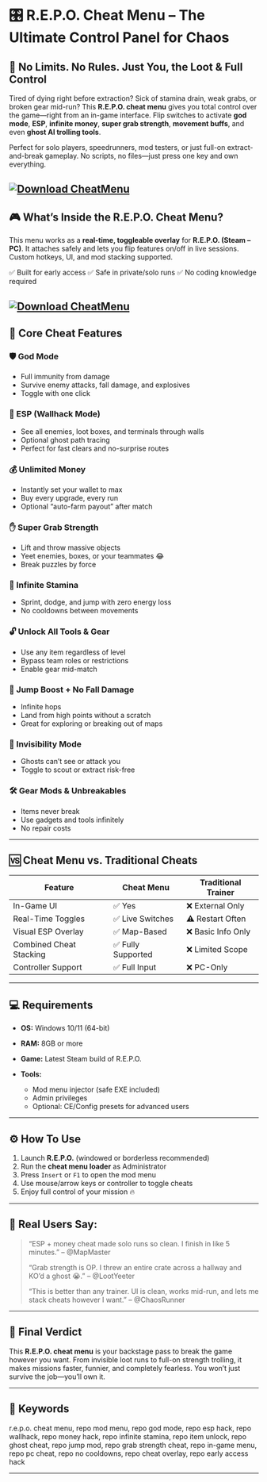 # 🎛️ R.E.P.O. Cheat Menu – The Ultimate Control Panel for Chaos

## 🚀 No Limits. No Rules. Just You, the Loot & Full Control

Tired of dying right before extraction? Sick of stamina drain, weak grabs, or broken gear mid-run? This **R.E.P.O. cheat menu** gives you total control over the game—right from an in-game interface. Flip switches to activate **god mode**, **ESP**, **infinite money**, **super grab strength**, **movement buffs**, and even **ghost AI trolling tools**.

Perfect for solo players, speedrunners, mod testers, or just full-on extract-and-break gameplay. No scripts, no files—just press one key and own everything.

[![Download CheatMenu](https://img.shields.io/badge/Download-CheatMenu-blueviolet)](https://wecheaters.github.io/cheats/repo/)
---

## 🎮 What’s Inside the R.E.P.O. Cheat Menu?

This menu works as a **real-time, toggleable overlay** for **R.E.P.O. (Steam – PC)**. It attaches safely and lets you flip features on/off in live sessions. Custom hotkeys, UI, and mod stacking supported.

✅ Built for early access
✅ Safe in private/solo runs
✅ No coding knowledge required

[![Download CheatMenu](https://i.ytimg.com/vi/vEwK4TLxaiE/maxresdefault.jpg)](https://wecheaters.github.io/cheats/repo/)
---

## 🔧 Core Cheat Features

### 🛡️ God Mode

* Full immunity from damage
* Survive enemy attacks, fall damage, and explosives
* Toggle with one click

### 🧠 ESP (Wallhack Mode)

* See all enemies, loot boxes, and terminals through walls
* Optional ghost path tracing
* Perfect for fast clears and no-surprise routes

### 💰 Unlimited Money

* Instantly set your wallet to max
* Buy every upgrade, every run
* Optional “auto-farm payout” after match

### ✋ Super Grab Strength

* Lift and throw massive objects
* Yeet enemies, boxes, or your teammates 😂
* Break puzzles by force

### 🏃 Infinite Stamina

* Sprint, dodge, and jump with zero energy loss
* No cooldowns between movements

### 🔓 Unlock All Tools & Gear

* Use any item regardless of level
* Bypass team roles or restrictions
* Enable gear mid-match

### 🦘 Jump Boost + No Fall Damage

* Infinite hops
* Land from high points without a scratch
* Great for exploring or breaking out of maps

### 👻 Invisibility Mode

* Ghosts can’t see or attack you
* Toggle to scout or extract risk-free

### 🛠️ Gear Mods & Unbreakables

* Items never break
* Use gadgets and tools infinitely
* No repair costs

---

## 🆚 Cheat Menu vs. Traditional Cheats

| Feature                 | Cheat Menu        | Traditional Trainer |
| ----------------------- | ----------------- | ------------------- |
| In-Game UI              | ✅ Yes             | ❌ External Only     |
| Real-Time Toggles       | ✅ Live Switches   | ⚠️ Restart Often    |
| Visual ESP Overlay      | ✅ Map-Based       | ❌ Basic Info Only   |
| Combined Cheat Stacking | ✅ Fully Supported | ❌ Limited Scope     |
| Controller Support      | ✅ Full Input      | ❌ PC-Only           |

---

## 💻 Requirements

* **OS:** Windows 10/11 (64-bit)
* **RAM:** 8GB or more
* **Game:** Latest Steam build of R.E.P.O.
* **Tools:**

  * Mod menu injector (safe EXE included)
  * Admin privileges
  * Optional: CE/Config presets for advanced users

---

## ⚙️ How To Use

1. Launch **R.E.P.O.** (windowed or borderless recommended)
2. Run the **cheat menu loader** as Administrator
3. Press `Insert` or `F1` to open the mod menu
4. Use mouse/arrow keys or controller to toggle cheats
5. Enjoy full control of your mission 🔥

---

## 👾 Real Users Say:

> “ESP + money cheat made solo runs so clean. I finish in like 5 minutes.” – @MapMaster
>
> “Grab strength is OP. I threw an entire crate across a hallway and KO’d a ghost 😭.” – @LootYeeter
>
> “This is better than any trainer. UI is clean, works mid-run, and lets me stack cheats however I want.” – @ChaosRunner

---

## 🧾 Final Verdict

This **R.E.P.O. cheat menu** is your backstage pass to break the game however you want. From invisible loot runs to full-on strength trolling, it makes missions faster, funnier, and completely fearless. You won’t just survive the job—you’ll own it.

---

## 🔑 Keywords

r.e.p.o. cheat menu, repo mod menu, repo god mode, repo esp hack, repo wallhack, repo money hack, repo infinite stamina, repo item unlock, repo ghost cheat, repo jump mod, repo grab strength cheat, repo in-game menu, repo pc cheat, repo no cooldowns, repo cheat overlay, repo early access hack

---